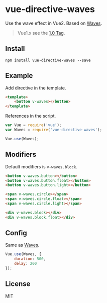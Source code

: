 # vue-directive-waves

Use the wave effect in Vue2. Based on [Waves](https://github.com/fians/Waves).

> Vue1.x see the [1.0 Tag](https://github.com/yscoder/vue-directive-waves/tree/1.0).

## Install

```
npm install vue-directive-waves --save
```

## Example

Add directive in the template.

```html
<template>
    <button v-waves></button>
</template>
```

References in the script.

```js
var Vue = require('vue');
var Waves = require('vue-directive-waves');

Vue.use(Waves);
```

## Modifiers

Default modifiers is `v-waves.block`. 

```html
<button v-waves.button></button>
<button v-waves.button.float></button>
<button v-waves.button.light></button>

<span v-waves.circle></span>
<span v-waves.circle.float></span>
<span v-waves.circle.light></span>

<div v-waves.block></div>
<div v-waves.block.float></div>
```

## Config

Same as [Waves](http://fian.my.id/Waves/#api).

```js
Vue.use(Waves, {
    duration: 500,
    delay: 200
});
```


## License

MIT
